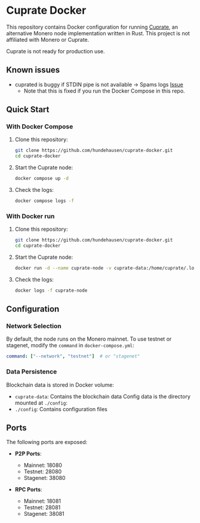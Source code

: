 # Cuprate Docker

This repository contains Docker configuration for running [Cuprate](https://github.com/Cuprate/cuprate), an alternative Monero node implementation written in Rust. This project is not affiliated with Monero or Cuprate.

Cuprate is not ready for production use.

## Known issues

- cuprated is buggy if STDIN pipe is not available -> Spams logs [Issue](https://github.com/Cuprate/cuprate/issues/396)
  - Note that this is fixed if you run the Docker Compose in this repo.

## Quick Start

### With Docker Compose

1. Clone this repository:
   ```bash
   git clone https://github.com/hundehausen/cuprate-docker.git
   cd cuprate-docker
   ```

2. Start the Cuprate node:
   ```bash
   docker compose up -d
   ```

3. Check the logs:
   ```bash
   docker compose logs -f
   ```

### With Docker run

1. Clone this repository:
   ```bash
   git clone https://github.com/hundehausen/cuprate-docker.git
   cd cuprate-docker
   ```

2. Start the Cuprate node:
   ```bash
   docker run -d --name cuprate-node -v cuprate-data:/home/cuprate/.local/share/cuprate -v ./config:/home/cuprate/.config/cuprate -p 18080:18080 -p 18081:18081 ghcr.io/hundehausen/cuprate-docker:latest
   ```

3. Check the logs:
   ```bash
   docker logs -f cuprate-node
   ```

## Configuration

### Network Selection

By default, the node runs on the Monero mainnet. To use testnet or stagenet, modify the `command` in `docker-compose.yml`:

```yaml
command: ["--network", "testnet"]  # or "stagenet"
```

### Data Persistence

Blockchain data is stored in Docker volume:
- `cuprate-data`: Contains the blockchain data
Config data is the directory mounted at `./config`:
- `./config`: Contains configuration files

## Ports

The following ports are exposed:

- **P2P Ports**:
  - Mainnet: 18080
  - Testnet: 28080
  - Stagenet: 38080

- **RPC Ports**:
  - Mainnet: 18081
  - Testnet: 28081
  - Stagenet: 38081
